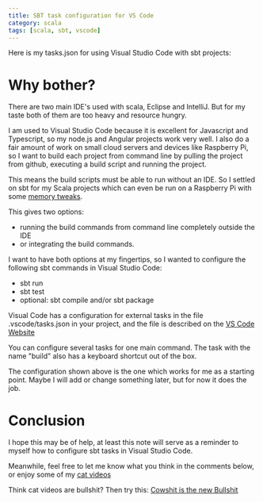 ```yaml
---
title: SBT task configuration for VS Code
category: scala
tags: [scala, sbt, vscode]
---
```


Here is my tasks.json for using Visual Studio Code 
with sbt projects: 

<script 
    src="https://gist.github.com/abarbanell/893b247a35dd2ac4a2de9a70acf9f2f0.js">
</script>

# Why bother? 

There are two main IDE's used with scala, Eclipse and IntelliJ. But for my taste 
both of them are too heavy and resource hungry. 

I am used to Visual Studio Code because it is excellent for Javascript and Typescript, 
so my node.js and Angular projects work very well. I also do a fair amount of work on 
small cloud servers and devices like Raspberry Pi, so I want to build each project from
command line by pulling the project from github, executing a build script and running the 
project.

This means the build scripts must be able to run without an IDE. So I settled on sbt for 
my Scala projects which can even be run on a Raspberry Pi with some 
[memory tweaks](http://blog.abarbanell.de/linux/2017/01/21/scala-rpi/).

This gives two options: 

- running the build commands from command line completely outside the IDE
- or integrating the build commands.

I want to have both options at my fingertips, so I wanted to configure the following sbt 
commands in Visual Studio Code: 

- sbt run
- sbt test
- optional: sbt compile and/or sbt package 

Visual Code has a configuration for external tasks in the file .vscode/tasks.json in 
your project, and the file is described on the 
[VS Code Website](https://code.visualstudio.com/Docs/editor/tasks)

You can configure several tasks for one main command. The task with the name "build" also 
has a keyboard shortcut out of the box.

The configuration shown above is the one which works for me as a starting point. Maybe I 
will add or change something later, but for now it does the job.

# Conclusion

I hope this may be of help, at least this note will serve as a reminder 
to myself how to configure sbt tasks in Visual Studio Code.

Meanwhile, feel free to let me know what you think in the comments below, 
or enjoy some of my 
[cat videos](https://www.youtube.com/watch?v=YPZPXDizUkU&list=PLyu5cHg7bWPjyymUCRJcpN_-fyoZzvlWh)

Think cat videos are bullshit? Then try this: 
[Cowshit is the new Bullshit](https://www.youtube.com/watch?v=bLTNhu8izu0)







